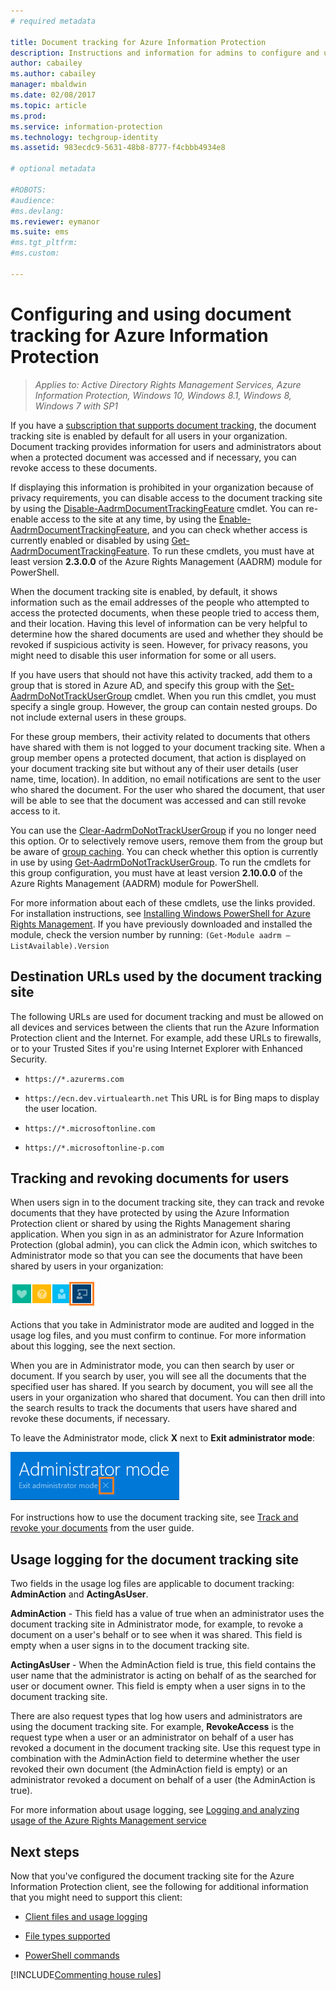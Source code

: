 ```yaml
---
# required metadata

title: Document tracking for Azure Information Protection
description: Instructions and information for admins to configure and use document tracking for Azure Information Protection.
author: cabailey
ms.author: cabailey
manager: mbaldwin
ms.date: 02/08/2017
ms.topic: article
ms.prod:
ms.service: information-protection
ms.technology: techgroup-identity
ms.assetid: 983ecdc9-5631-48b8-8777-f4cbbb4934e8

# optional metadata

#ROBOTS:
#audience:
#ms.devlang:
ms.reviewer: eymanor
ms.suite: ems
#ms.tgt_pltfrm:
#ms.custom:

---
```



# Configuring and using document tracking for Azure Information Protection

>*Applies to: Active Directory Rights Management Services, Azure Information Protection, Windows 10, Windows 8.1, Windows 8, Windows 7 with SP1*

If you have a [subscription that supports document tracking](https://www.microsoft.com/en-us/cloud-platform/azure-information-protection-features), the document tracking site is enabled by default for all users in your organization. Document tracking provides information for users and administrators about when a protected document was accessed and if necessary, you can revoke access to these documents.

If displaying this information is prohibited in your organization because of privacy requirements, you can disable access to the document tracking site by using the [Disable-AadrmDocumentTrackingFeature](/powershell/module/aadrm/disable-aadrmdocumenttrackingfeature) cmdlet. You can re-enable access to the site at any time, by using the [Enable-AadrmDocumentTrackingFeature](/powershell/module/aadrm/enable-aadrmdocumenttrackingfeature), and you can check whether access is currently enabled or disabled by using [Get-AadrmDocumentTrackingFeature](/powershell/module/aadrm/get-aadrmdocumenttrackingfeature). To run these cmdlets, you must have at least version **2.3.0.0** of the Azure Rights Management (AADRM) module for PowerShell. 

When the document tracking site is enabled, by default, it shows information such as the email addresses of the people who attempted to access the protected documents, when these people tried to access them, and their location. Having this level of information can be very helpful to determine how the shared documents are used and whether they should be revoked if suspicious activity is seen. However, for privacy reasons, you might need to disable this user information for some or all users. 

If you have users that should not have this activity tracked, add them to a group that is stored in Azure AD, and specify this group with the [Set-AadrmDoNotTrackUserGroup](/powershell/module/aadrm/Set-AadrmDoNotTrackUserGroup) cmdlet. When you run this cmdlet, you must specify a single group. However, the group can contain nested groups. Do not include external users in these groups.

For these group members, their activity related to documents that others have shared with them is not logged to your document tracking site. When a group member opens a protected document, that action is displayed on your document tracking site but without any of their user details (user name, time, location). In addition, no email notifications are sent to the user who shared the document. For the user who shared the document, that user will be able to see that the document was accessed and can still revoke access to it.

You can use the [Clear-AadrmDoNotTrackUserGroup](/powershell/module/aadrm/Clear-AadrmDoNotTrackUserGroup) if you no longer need this option. Or to selectively remove users, remove them from the group but be aware of [group caching](../plan-design/prepare.md#group-membership-caching). You can check whether this option is currently in use by using [Get-AadrmDoNotTrackUserGroup](/powershell/module/aadrm/get-AadrmDoNotTrackUserGroup). To run the cmdlets for this group configuration, you must have at least version **2.10.0.0** of the Azure Rights Management (AADRM) module for PowerShell.

For more information about each of these cmdlets, use the links provided. For installation instructions, see [Installing Windows PowerShell for Azure Rights Management](../deploy-use/install-powershell.md). If you have previously downloaded and installed the module, check the version number by running: `(Get-Module aadrm –ListAvailable).Version`


## Destination URLs used by the document tracking site

The following URLs are used for document tracking and must be allowed on all devices and services between the clients that run the Azure Information Protection client and the Internet. For example, add these URLs to firewalls, or to your Trusted Sites if you're using Internet Explorer with Enhanced Security.

-  `https://*.azurerms.com`

- `https://ecn.dev.virtualearth.net`  This URL is for Bing maps to display the user location.

- `https://*.microsoftonline.com`

- `https://*.microsoftonline-p.com`

## Tracking and revoking documents for users

When users sign in to the document tracking site, they can track and revoke documents that they have protected by using the Azure Information Protection client or shared by using the Rights Management sharing application. When you sign in as an administrator for Azure Information Protection (global admin), you can click the Admin icon, which switches to Administrator mode so that you can see the documents that have been shared by users in your organization:

![Admin icon in the document tracking site](../media/tracking-site-admin-icon.png)

Actions that you take in Administrator mode are audited and logged in the usage log files, and you must confirm to continue. For more information about this logging, see the next section.

When you are in Administrator mode, you can then search by user or document. If you search by user, you will see all the documents that the specified user has shared. If you search by document, you will see all the users in your organization who shared that document. You can then drill into the search results to track the documents that users have shared and revoke these documents, if necessary. 

To leave the Administrator mode, click **X** next to **Exit administrator mode**:

![Exit administrator mode in the document tracking site](../media/tracking-site-exit-admin-icon.png)

For instructions how to use the document tracking site, see [Track and revoke your documents](client-track-revoke.md) from the user guide.

## Usage logging for the document tracking site

Two fields in the usage log files are applicable to document tracking: **AdminAction** and **ActingAsUser**.

**AdminAction** - This field has a value of true when an administrator uses the document tracking site in Administrator mode, for example, to revoke a document on a user's behalf or to see when it was shared. This field is empty when a user signs in to the document tracking site.

**ActingAsUser** - When the AdminAction field is true, this field contains the user name that the administrator is acting on behalf of as the searched for user or document owner. This field is empty when a user signs in to the document tracking site. 

There are also request types that log how users and administrators are using the document tracking site. For example, **RevokeAccess** is the request type when a user or an administrator on behalf of a user has revoked a document in the document tracking site. Use this request type in combination with the AdminAction field to determine whether the user revoked their own document (the AdminAction field is empty) or an administrator revoked a document on behalf of a user (the AdminAction is true).


For more information about usage logging, see [Logging and analyzing usage of the Azure Rights Management service](../deploy-use/log-analyze-usage.md)



## Next steps
Now that you've configured the document tracking site for the Azure Information Protection client, see the following for additional information that you might need to support this client:

- [Client files and usage logging](client-admin-guide-files-and-logging.md)

- [File types supported](client-admin-guide-file-types.md)

- [PowerShell commands](client-admin-guide-powershell.md)

[!INCLUDE[Commenting house rules](../includes/houserules.md)]
